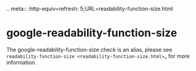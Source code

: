 .. meta:: :http-equiv=refresh: 5;URL=readability-function-size.html

google-readability-function-size
================================

The google-readability-function-size check is an alias, please see
`readability-function-size <readability-function-size.html>`\_ for more
information.
